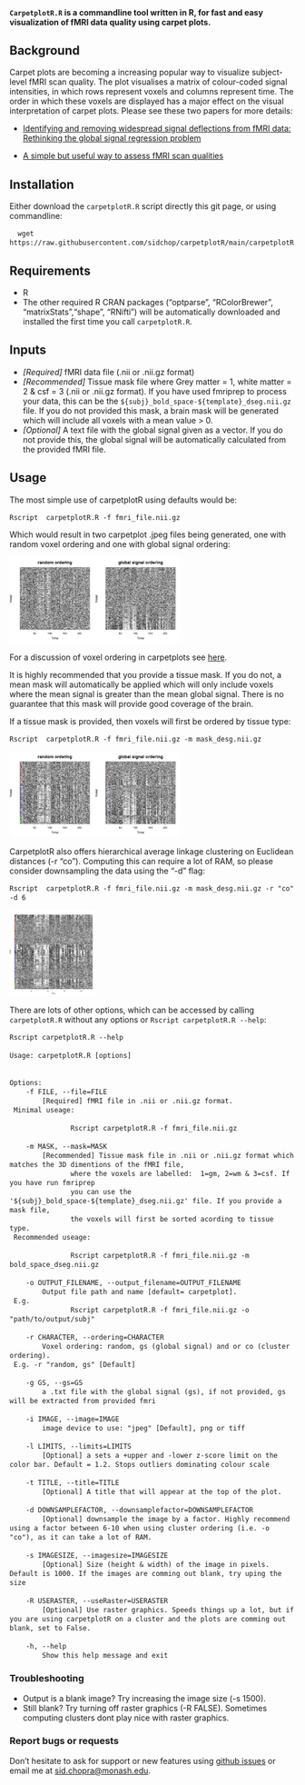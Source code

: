 
<img src="man/carpetplotR.gif" align="center" alt="" width="500" />  

#### `CarpetplotR.R` is a commandline tool written in R, for fast and easy visualization of fMRI data quality using carpet plots.

## Background 

Carpet plots are becoming a increasing popular way to visualize
subject-level fMRI scan quality. The plot visualises a matrix of
colour-coded signal intensities, in which rows represent voxels and
columns represent time. The order in which these voxels are displayed
has a major effect on the visual interpretation of carpet plots. Please
see these two papers for more details:  

-   [Identifying and removing widespread signal deflections from fMRI
    data: Rethinking the global signal regression
    problem](https://www.sciencedirect.com/science/article/pii/S1053811920301014?via%3Dihub)

-   [A simple but useful way to assess fMRI scan
    qualities](https://www.sciencedirect.com/science/article/abs/pii/S1053811916303871)

## Installation 

Either download the `carpetplotR.R` script directly this git page, or
using commandline:

      wget  https://raw.githubusercontent.com/sidchop/carpetplotR/main/carpetplotR.R

## Requirements  

-   R
-   The other required R CRAN packages (“optparse”, “RColorBrewer”,
    “matrixStats”,“shape”, “RNifti”) will be automatically downloaded
    and installed the first time you call `carpetplotR.R`.

## Inputs 

-   *\[Required\]* fMRI data file (.nii or .nii.gz format)
-   *\[Recommended\]* Tissue mask file where Grey matter = 1, white
    matter = 2 & csf = 3 (.nii or .nii.gz format). If you have used
    fmriprep to process your data, this can be the
    `${subj}_bold_space-${template}_dseg.nii.gz` file. If you do not
    provided this mask, a brain mask will be generated which will
    include all voxels with a mean value &gt; 0.
-   *\[Optional\]* A text file with the global signal given as a vector.
    If you do not provide this, the global signal will be automatically
    calculated from the provided fMRI file.

## Usage 

The most simple use of carpetplotR using defaults would be:  

    Rscript  carpetplotR.R -f fmri_file.nii.gz

Which would result in two carpetplot .jpeg files being generated, one
with random voxel ordering and one with global signal ordering:  

<img src="man/sub-015c_random_ordering.jpeg" width="30%" /><img src="man/sub-015c_gs_ordering.jpeg" width="30%" />

For a discussion of voxel ordering in carpetplots see
[here](https://bmhlab.github.io/DiCER_results/).  

It is highly recommended that you provide a tissue mask. If you do not,
a mean mask will automatically be applied which will only include voxels
where the mean signal is greater than the mean global signal. There is
no guarantee that this mask will provide good coverage of the brain.  

If a tissue mask is provided, then voxels will first be ordered by
tissue type:  

    Rscript  carpetplotR.R -f fmri_file.nii.gz -m mask_desg.nii.gz

<img src="man/sub-015c_ts_random_ordering.jpeg" width="30%" /><img src="man/sub-015c_ts_gs_ordering.jpeg" width="30%" />

CarpetplotR also offers hierarchical average linkage clustering on
Euclidean distances (-r “co”). Computing this can require a lot of RAM,
so please consider downsampling the data using the “-d” flag:  

    Rscript  carpetplotR.R -f fmri_file.nii.gz -m mask_desg.nii.gz -r "co" -d 6

<img src="man/carpetplot_c_ordering.jpeg" width="30%" />

There are lots of other options, which can be accessed by calling
`carpetplotR.R` without any options or `Rscript carpetplotR.R --help`:

    Rscript carpetplotR.R --help

    Usage: carpetplotR.R [options]


    Options:
        -f FILE, --file=FILE
            [Required] fMRI file in .nii or .nii.gz format.
     Minimal useage:

                   Rscript carpetplotR.R -f fmri_file.nii.gz

        -m MASK, --mask=MASK
            [Recommended] Tissue mask file in .nii or .nii.gz format which matches the 3D dimentions of the fMRI file,
                   where the voxels are labelled:  1=gm, 2=wm & 3=csf. If you have run fmriprep
                   you can use the '${subj}_bold_space-${template}_dseg.nii.gz' file. If you provide a mask file,
                   the voxels will first be sorted acording to tissue type.
     Recommended useage:
      
                   Rscript carpetplotR.R -f fmri_file.nii.gz -m bold_space_dseg.nii.gz

        -o OUTPUT_FILENAME, --output_filename=OUTPUT_FILENAME
            Output file path and name [default= carpetplot].
     E.g. 
                   Rscript carpetplotR.R -f fmri_file.nii.gz -o "path/to/output/subj"

        -r CHARACTER, --ordering=CHARACTER
            Voxel ordering: random, gs (global signal) and or co (cluster ordering).
     E.g. -r "random, gs" [Default]

        -g GS, --gs=GS
            a .txt file with the global signal (gs), if not provided, gs will be extracted from provided fmri

        -i IMAGE, --image=IMAGE
            image device to use: "jpeg" [Default], png or tiff

        -l LIMITS, --limits=LIMITS
            [Optional] a sets a +upper and -lower z-score limit on the color bar. Default = 1.2. Stops outliers dominating colour scale

        -t TITLE, --title=TITLE
            [Optional] A title that will appear at the top of the plot. 

        -d DOWNSAMPLEFACTOR, --downsamplefactor=DOWNSAMPLEFACTOR
            [Optional] downsample the image by a factor. Highly recommend using a factor between 6-10 when using cluster ordering (i.e. -o "co"), as it can take a lot of RAM.

        -s IMAGESIZE, --imagesize=IMAGESIZE
            [Optional] Size (height & width) of the image in pixels. Default is 1000. If the images are comming out blank, try uping the size

        -R USERASTER, --useRaster=USERASTER
            [Optional] Use raster graphics. Speeds things up a lot, but if you are using carpetplotR on a cluster and the plots are comming out blank, set to False.

        -h, --help
            Show this help message and exit

### Troubleshooting 

-   Output is a blank image? Try increasing the image size (-s 1500).
-   Still blank? Try turning off raster graphics (-R FALSE). Sometimes
    computing clusters dont play nice with raster graphics.

### Report bugs or requests

Don’t hesitate to ask for support or new features using [github
issues](https://github.com/sidchop/carpetplotR) or email me at
<a href="mailto:sid.chopra@monash.edu" class="email">sid.chopra@monash.edu</a>.
